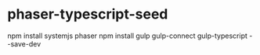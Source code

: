 # phaser-typescript-seed


npm install systemjs phaser
npm install gulp gulp-connect gulp-typescript --save-dev
